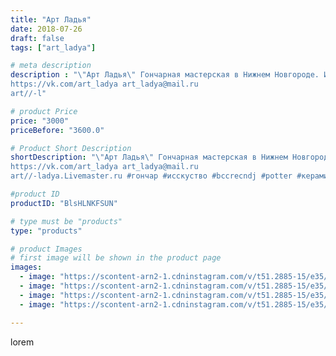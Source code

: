 ```yaml
---
title: "Арт Ладья"
date: 2018-07-26
draft: false
tags: ["art_ladya"]

# meta description
description : "\"Арт Ладья\" Гончарная мастерская в Нижнем Новгороде. Изготовление керамики и мастер//-классы по обучению. 
https://vk.com/art_ladya art_ladya@mail.ru 
art//-l"

# product Price
price: "3000"
priceBefore: "3600.0"

# Product Short Description
shortDescription: "\"Арт Ладья\" Гончарная мастерская в Нижнем Новгороде. Изготовление керамики и мастер//-классы по обучению. 
https://vk.com/art_ladya art_ladya@mail.ru 
art//-ladya.Livemaster.ru #гончар #исскуство #bccrecndj #potter #керамикадляинтерьера #керамикаручнаяработа #гончарнаямастерская #керамиканазаказ #handmade #посудаизглины #керамика #гончарнаяпосуда #эксклюзивнаякерамика #dishes #decor #ceramicar #nntoday #claygoods # bottle #earthenware #ceramic #design #бутылка #magic #штоф #ceramicart # #restaurant #clay #авторскаякерамика"

#product ID
productID: "BlsHLNKFSUN"

# type must be "products"
type: "products"

# product Images
# first image will be shown in the product page
images:
  - image: "https://scontent-arn2-1.cdninstagram.com/v/t51.2885-15/e35/40030493_254251575118470_1200898303642828800_n.jpg?tp=1&_nc_ht=scontent-arn2-1.cdninstagram.com&_nc_cat=106&_nc_ohc=nXemr2S1BEgAX-zkJ9_&ccb=7-4&oh=8919cf09d513db83be24b76e4bd59293&oe=6084D0BE&_nc_sid=83d603&ig_cache_key=MTgzMTg2ODUyMzkxMzQ1ODkzMQ%3D%3D.2-ccb7-4"
  - image: "https://scontent-arn2-1.cdninstagram.com/v/t51.2885-15/e35/40260908_2193812220660583_3468950995130646528_n.jpg?se=8&tp=1&_nc_ht=scontent-arn2-1.cdninstagram.com&_nc_cat=107&_nc_ohc=MWLlUvvuomQAX_K781I&ccb=7-4&oh=0d6e4b1f1c3be95b2b7dc035f3d7b120&oe=6083F037&_nc_sid=83d603&ig_cache_key=MTgzMTg2ODUzNTAzNjc2OTc2Mw%3D%3D.2-ccb7-4"
  - image: "https://scontent-arn2-1.cdninstagram.com/v/t51.2885-15/e35/40211513_283228529172837_2245777333233385472_n.jpg?tp=1&_nc_ht=scontent-arn2-1.cdninstagram.com&_nc_cat=109&_nc_ohc=_vTdZ5IpTrIAX9PaGzj&ccb=7-4&oh=503deed25a9d70d7ef08a6d347d8e410&oe=6085F8EB&_nc_sid=83d603&ig_cache_key=MTgzMTg2ODU0NTg5MTc4MzYyOA%3D%3D.2-ccb7-4"
  - image: "https://scontent-arn2-1.cdninstagram.com/v/t51.2885-15/e35/40485997_2174730686075955_36556145988468736_n.jpg?se=7&tp=1&_nc_ht=scontent-arn2-1.cdninstagram.com&_nc_cat=103&_nc_ohc=vNWNisVx9vIAX-aMsP5&ccb=7-4&oh=f09bf6bdcbfca4c10ce42362df47d516&oe=60847042&_nc_sid=83d603&ig_cache_key=MTgzMTg2ODU1NTI4Njk4ODk1Nw%3D%3D.2-ccb7-4"

---
```

lorem
